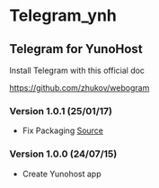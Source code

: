 # Telegram_ynh

## Telegram for YunoHost

Install Telegram with this official doc

https://github.com/zhukov/webogram

### Version 1.0.1 (25/01/17)

- Fix Packaging [Source](https://forum.yunohost.org/t/news-about-app-management-and-packaging-in-yunohost-2-4/1379/1)

### Version 1.0.0 (24/07/15)

- Create Yunohost app